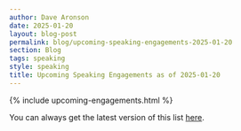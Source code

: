 ```yaml
---
author: Dave Aronson
date: 2025-01-20
layout: blog-post
permalink: blog/upcoming-speaking-engagements-2025-01-20
section: Blog
tags: speaking
style: speaking
title: Upcoming Speaking Engagements as of 2025-01-20
---
```


{% include upcoming-engagements.html %}

You can always get the latest version of this list
[here](/speaking/upcoming).
